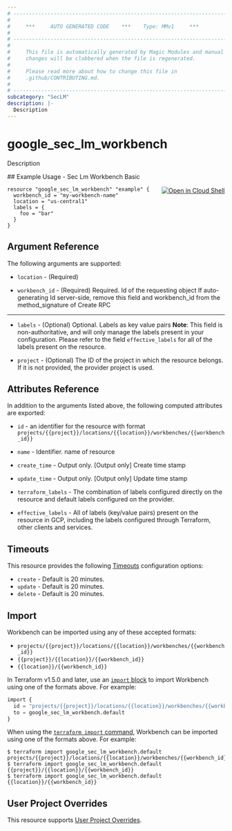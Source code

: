 ```yaml
---
# ----------------------------------------------------------------------------
#
#     ***     AUTO GENERATED CODE    ***    Type: MMv1     ***
#
# ----------------------------------------------------------------------------
#
#     This file is automatically generated by Magic Modules and manual
#     changes will be clobbered when the file is regenerated.
#
#     Please read more about how to change this file in
#     .github/CONTRIBUTING.md.
#
# ----------------------------------------------------------------------------
subcategory: "SecLM"
description: |-
  Description
---
```


# google\_sec\_lm\_workbench

Description



<div class = "oics-button" style="float: right; margin: 0 0 -15px">
  <a href="https://console.cloud.google.com/cloudshell/open?cloudshell_git_repo=https%3A%2F%2Fgithub.com%2Fterraform-google-modules%2Fdocs-examples.git&cloudshell_working_dir=sec_lm_workbench_basic&cloudshell_image=gcr.io%2Fcloudshell-images%2Fcloudshell%3Alatest&open_in_editor=main.tf&cloudshell_print=.%2Fmotd&cloudshell_tutorial=.%2Ftutorial.md" target="_blank">
    <img alt="Open in Cloud Shell" src="//gstatic.com/cloudssh/images/open-btn.svg" style="max-height: 44px; margin: 32px auto; max-width: 100%;">
  </a>
</div>
## Example Usage - Sec Lm Workbench Basic


```hcl
resource "google_sec_lm_workbench" "example" {
  workbench_id = "my-workbench-name"
  location = "us-central1"
  labels = {
    foo = "bar"
  }
}
```

## Argument Reference

The following arguments are supported:


* `location` -
  (Required)

* `workbench_id` -
  (Required)
  Required. Id of the requesting object
  If auto-generating Id server-side, remove this field and
  workbench_id from the method_signature of Create RPC


- - -


* `labels` -
  (Optional)
  Optional. Labels as key value pairs 
  **Note**: This field is non-authoritative, and will only manage the labels present in your configuration.
  Please refer to the field `effective_labels` for all of the labels present on the resource.

* `project` - (Optional) The ID of the project in which the resource belongs.
    If it is not provided, the provider project is used.


## Attributes Reference

In addition to the arguments listed above, the following computed attributes are exported:

* `id` - an identifier for the resource with format `projects/{{project}}/locations/{{location}}/workbenches/{{workbench_id}}`

* `name` -
  Identifier. name of resource

* `create_time` -
  Output only. [Output only] Create time stamp

* `update_time` -
  Output only. [Output only] Update time stamp

* `terraform_labels` -
  The combination of labels configured directly on the resource
   and default labels configured on the provider.

* `effective_labels` -
  All of labels (key/value pairs) present on the resource in GCP, including the labels configured through Terraform, other clients and services.


## Timeouts

This resource provides the following
[Timeouts](https://developer.hashicorp.com/terraform/plugin/sdkv2/resources/retries-and-customizable-timeouts) configuration options:

- `create` - Default is 20 minutes.
- `update` - Default is 20 minutes.
- `delete` - Default is 20 minutes.

## Import


Workbench can be imported using any of these accepted formats:

* `projects/{{project}}/locations/{{location}}/workbenches/{{workbench_id}}`
* `{{project}}/{{location}}/{{workbench_id}}`
* `{{location}}/{{workbench_id}}`


In Terraform v1.5.0 and later, use an [`import` block](https://developer.hashicorp.com/terraform/language/import) to import Workbench using one of the formats above. For example:

```tf
import {
  id = "projects/{{project}}/locations/{{location}}/workbenches/{{workbench_id}}"
  to = google_sec_lm_workbench.default
}
```

When using the [`terraform import` command](https://developer.hashicorp.com/terraform/cli/commands/import), Workbench can be imported using one of the formats above. For example:

```
$ terraform import google_sec_lm_workbench.default projects/{{project}}/locations/{{location}}/workbenches/{{workbench_id}}
$ terraform import google_sec_lm_workbench.default {{project}}/{{location}}/{{workbench_id}}
$ terraform import google_sec_lm_workbench.default {{location}}/{{workbench_id}}
```

## User Project Overrides

This resource supports [User Project Overrides](https://registry.terraform.io/providers/hashicorp/google/latest/docs/guides/provider_reference#user_project_override).
